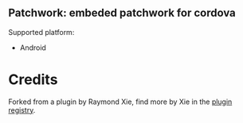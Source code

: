 ## Patchwork: embeded patchwork for cordova ##

Supported platform:
* Android


# Credits #

Forked from a plugin by Raymond Xie, find more by Xie in the [plugin registry](http://plugins.cordova.io/#/search?search=rjfun).

